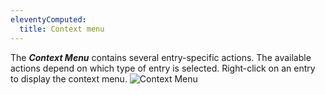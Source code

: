 ```yaml
---
eleventyComputed:
  title: Context menu
---
```

The ***Context Menu*** contains several entry-specific actions. The available actions depend on which type of entry is selected. Right-click on an entry to display the context menu.
![Context Menu](https://cdnweb.devolutions.net/docs/en/rdm/windows/clip10042.png)
